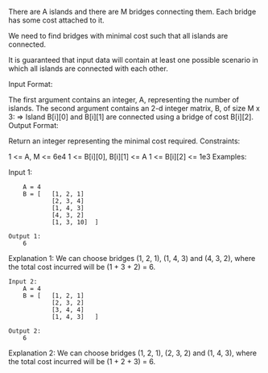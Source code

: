 There are A islands and there are M bridges connecting them. Each bridge has some cost attached to it.

We need to find bridges with minimal cost such that all islands are connected.

It is guaranteed that input data will contain at least one possible scenario in which all islands are connected with each other.

Input Format:

The first argument contains an integer, A, representing the number of islands.
The second argument contains an 2-d integer matrix, B, of size M x 3:
    => Island B[i][0] and B[i][1] are connected using a bridge of cost B[i][2].
Output Format:

Return an integer representing the minimal cost required.
Constraints:

1 <= A, M <= 6e4
1 <= B[i][0], B[i][1] <= A
1 <= B[i][2] <= 1e3
Examples:

Input 1:
```
    A = 4
    B = [   [1, 2, 1]
            [2, 3, 4]
            [1, 4, 3]
            [4, 3, 2]
            [1, 3, 10]  ]

Output 1:
    6
```
Explanation 1:
    We can choose bridges (1, 2, 1), (1, 4, 3) and (4, 3, 2), where the total cost incurred will be (1 + 3 + 2) = 6.
```
Input 2:
    A = 4
    B = [   [1, 2, 1]
            [2, 3, 2]
            [3, 4, 4]
            [1, 4, 3]   ]

Output 2:
    6
```
Explanation 2:
    We can choose bridges (1, 2, 1), (2, 3, 2) and (1, 4, 3), where the total cost incurred will be (1 + 2 + 3) = 6.
